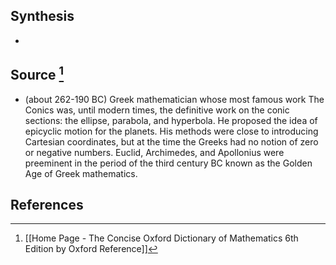 ## Synthesis
- 
## Source [^1]
- (about 262-190 BC) Greek mathematician whose most famous work The Conics was, until modern times, the definitive work on the conic sections: the ellipse, parabola, and hyperbola. He proposed the idea of epicyclic motion for the planets. His methods were close to introducing Cartesian coordinates, but at the time the Greeks had no notion of zero or negative numbers. Euclid, Archimedes, and Apollonius were preeminent in the period of the third century BC known as the Golden Age of Greek mathematics.
## References

[^1]: [[Home Page - The Concise Oxford Dictionary of Mathematics 6th Edition by Oxford Reference]]